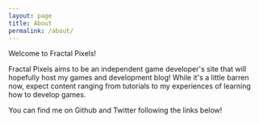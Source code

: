 ```yaml
---
layout: page
title: About
permalink: /about/
---
```


Welcome to Fractal Pixels!

Fractal Pixels aims to be an independent game developer's site that will hopefully host my games and development blog!
While it's a little barren now, expect content ranging from tutorials to my experiences of learning how to develop games.

You can find me on Github and Twitter following the links below!